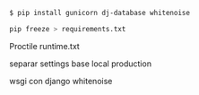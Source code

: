 ```bash
$ pip install gunicorn dj-database whitenoise

pip freeze > requirements.txt
```
Proctile
runtime.txt

separar settings
base
local
production

wsgi con django whitenoise